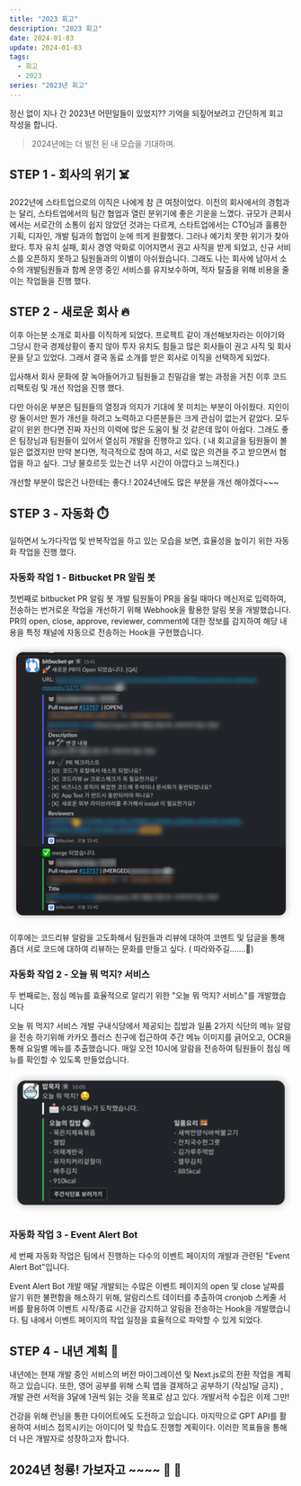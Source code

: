 ```yaml
---
title: "2023 회고"
description: "2023 회고"
date: 2024-01-03
update: 2024-01-03
tags:
  - 회고
  - 2023
series: "2023년 회고"
---
```


정신 없이 지나 간 2023년  어떤일들이 있었지?? 기억을 되짚어보려고 간단하게 회고 작성을 합니다.

> 2024년에는 더 발전 된 내 모습을 기대하며.
>

## STEP 1  - 회사의 위기 ☠️

2022년에 스타트업으로의 이직은 나에게 참 큰 여정이었다. 이전의 회사에서의 경험과는 달리, 스타트업에서의 팀간 협업과 열린 분위기에 좋은 기운을 느꼈다. 규모가 큰회사에서는 서로간의 소통이 쉽지 않았던 것과는 다르게, 스타트업에서는 CTO님과  훌륭한 기획, 디자인, 개발 팀과의 협업이 눈에 띄게 원활했다.  그러나 예기치 못한 위기가 찾아왔다. 투자 유치 실패, 회사 경영 악화로 이어지면서 권고 사직을 받게 되었고, 신규 서비스를 오픈하지 못하고 팀원들과의 이별이 아쉬웠습니다. 그래도 나는 회사에 남아서 소수의 개발팀원들과 함께 운영 중인 서비스를 유지보수하며, 적자 탈출을 위해 비용을 줄이는 작업들을 진행 했다.

## STEP 2 - 새로운 회사 🔥

이후 아는분 소개로 회사를 이직하게 되었다. 프로젝트 같이 개선해보자라는 이야기와 그당시 한국 경제상황이 좋지 않아 투자 유치도 힘들고  많은 회사들이 권고 사직 및 회사 문을 닫고 있었다. 그래서 결국 동료 소개를 받은 회사로 이직을 선택하게 되었다.

입사해서 회사 문화에 잘 녹아들어가고 팀원들고 친밀감을 쌓는 과정을 거친 이후 코드 리팩토링 및 개선 작업을 진행 했다.

다만 아쉬운 부분은 팀원들의 열정과 의지가 기대에 못 미치는 부분이 아쉬웠다. 지인이랑 둘이서만 뭔가 개선을 하려고 노력하고 다른분들은 크게 관심이 없는거 같았다. 모두 같이 윈윈 한다면 진짜 자신의 이력에 많은 도움이 될 것 같은데  많이 아쉽다. 그래도 좋은 팀장님과 팀원들이 있어서 열심히 개발을 진행하고 있다. ( 내 회고글을 팀원들이 볼 일은 없겠지만 만약 본다면, 적극적으로 참여 하고,  서로 많은 의견을 주고 받으면서 협업을 하고 싶다. 그냥 물흐르듯 있는건 너무 시간이 아깝다고 느껴진다.)

개선할 부분이 많은건 나한테는 좋다.!  2024년에도 많은 부분을 개선 해야겠다~~~

## STEP 3 - 자동화 ⏱️

일하면서 노가다작업 및 반복작업을 하고 있는 모습을 보면, 효율성을 높이기 위한 자동화 작업을 진행 했다.

### 자동화 작업 1 - Bitbucket PR 알림 봇

첫번째로 bitbucket PR 알림 봇 개발
팀원들이 PR을 올릴 때마다 메신저로 입력하여, 전송하는 번거로운 작업을 개선하기 위해 Webhook을 활용한 알림 봇을 개발했습니다.
PR의 open, close, approve, reviewer, comment에 대한 정보를 감지하여 해당 내용을 특정 채널에 자동으로 전송하는 Hook을 구현했습니다.

![pr](pr.png)

이후에는 코드리뷰 알람을 고도화해서 팀원들과 리뷰에 대하여 코멘트 및 답글을 통해 좀더 서로 코드에 대하여 리뷰하는 문화를 만들고 싶다. ( 따라와주길…….🙏)

### 자동화 작업 2 - 오늘 뭐 먹지? 서비스

두 번째로는, 점심 메뉴를 효율적으로 알리기 위한 "오늘 뭐 먹지? 서비스"를 개발했습니다

오늘 뭐 먹지? 서비스 개발
구내식당에서 제공되는 집밥과 일품 2가지 식단의 메뉴 알람을 전송 하기위해 카카오 플러스 친구에 접근하여 주간 메뉴 이미지를 긁어오고, OCR을 통해 요일별 메뉴를 추출했습니다.
매일 오전 10시에 알람을 전송하여 팀원들이 점심 메뉴를 확인할 수 있도록 만들었습니다.

![menu](menu.png)

### 자동화 작업 3 - Event Alert Bot

세 번째 자동화 작업은 팀에서 진행하는 다수의 이벤트 페이지의 개발과 관련된 "Event Alert Bot"입니다.

Event Alert Bot 개발
매달 개발되는 수많은 이벤트 페이지의 open 및 close 날짜를 알기 위한 불편함을 해소하기 위해, 알람리스트 데이터를 추출하여  cronjob 스케줄 서버를 활용하여 이벤트 시작/종료 시간을 감지하고 알림을 전송하는 Hook을 개발했습니다.
팀 내에서 이벤트 페이지의 작업 일정을 효율적으로 파악할 수 있게 되었다.



## STEP 4 - 내년 계획 🤩

내년에는 현재 개발 중인 서비스의 버전 마이그레이션 및 Next.js로의 전환 작업을 계획하고 있습니다. 또한, 영어 공부를 위해 스픽 앱을 결제하고 공부하기 (작심1달 금지) , 개발 관련 서적을 3달에 1권씩 읽는 것을 목표로 삼고 있다. 개발서적 수집은 이제 그만!

건강을 위해 런닝을 통한 다이어트에도 도전하고 있습니다. 마지막으로 GPT API를 활용하여 서비스 접목시키는 아이디어 및 학습도 진행할 계획이다.  이러한 목표들을 통해 더 나은 개발자로 성장하고자 합니다.


## 2024년 청룡! 가보자고 ~~~~ 🐉 🐉
